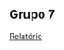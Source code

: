 ## Grupo 7
[Relatório](https://docs.google.com/document/d/1BC_oYrLBjSYHR2bOH1fjkIKHvq2a1zJvAzkpaANKZPg/edit?usp=sharing)
